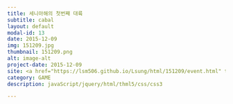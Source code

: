 ```yaml
---
title: 세니아해의 첫번째 대륙
subtitle: cabal
layout: default
modal-id: 13
date: 2015-12-09
img: 151209.jpg
thumbnail: 151209.png
alt: image-alt
project-date: 2015-12-09
site: <a href="https://lsm506.github.io/Lsung/html/151209/event.html" target="_blank">Go</a>
category: GAME
description: javaScript/jquery/html/thml5/css/css3

---
```


